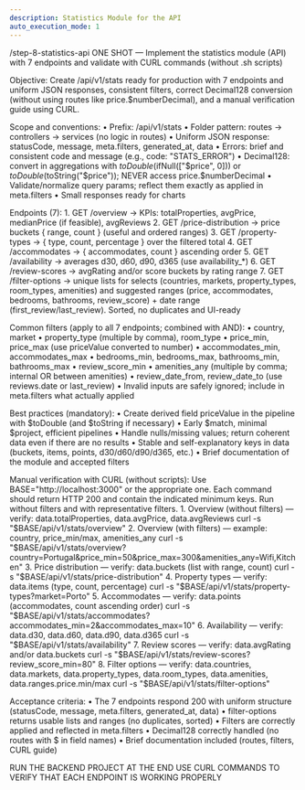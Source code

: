 ```yaml
---
description: Statistics Module for the API
auto_execution_mode: 1
---
```


/step-8-statistics-api
ONE SHOT — Implement the statistics module (API) with 7 endpoints and validate with CURL commands (without .sh scripts)

Objective: Create /api/v1/stats ready for production with 7 endpoints and uniform JSON responses, consistent filters, correct Decimal128 conversion (without using routes like price.$numberDecimal), and a manual verification guide using CURL.

Scope and conventions:
	•	Prefix: /api/v1/stats
	•	Folder pattern: routes → controllers → services (no logic in routes)
	•	Uniform JSON response: statusCode, message, meta.filters, generated_at, data
	•	Errors: brief and consistent code and message (e.g., code: "STATS_ERROR")
	•	Decimal128: convert in aggregations with $toDouble($ifNull(["$price", 0])) or $toDouble($toString("$price")); NEVER access price.$numberDecimal
	•	Validate/normalize query params; reflect them exactly as applied in meta.filters
	•	Small responses ready for charts

Endpoints (7):
	1.	GET /overview → KPIs: totalProperties, avgPrice, medianPrice (if feasible), avgReviews
	2.	GET /price-distribution → price buckets { range, count } (useful and ordered ranges)
	3.	GET /property-types → { type, count, percentage } over the filtered total
	4.	GET /accommodates → { accommodates, count } ascending order
	5.	GET /availability → averages d30, d60, d90, d365 (use availability_*)
	6.	GET /review-scores → avgRating and/or score buckets by rating range
	7.	GET /filter-options → unique lists for selects (countries, markets, property_types, room_types, amenities) and suggested ranges (price, accommodates, bedrooms, bathrooms, review_score) + date range (first_review/last_review). Sorted, no duplicates and UI-ready

Common filters (apply to all 7 endpoints; combined with AND):
	•	country, market
	•	property_type (multiple by comma), room_type
	•	price_min, price_max (use priceValue converted to number)
	•	accommodates_min, accommodates_max
	•	bedrooms_min, bedrooms_max, bathrooms_min, bathrooms_max
	•	review_score_min
	•	amenities_any (multiple by comma; internal OR between amenities)
	•	review_date_from, review_date_to (use reviews.date or last_review)
	•	Invalid inputs are safely ignored; include in meta.filters what actually applied

Best practices (mandatory):
	•	Create derived field priceValue in the pipeline with $toDouble (and $toString if necessary)
	•	Early $match, minimal $project, efficient pipelines
	•	Handle nulls/missing values; return coherent data even if there are no results
	•	Stable and self-explanatory keys in data (buckets, items, points, d30/d60/d90/d365, etc.)
	•	Brief documentation of the module and accepted filters

Manual verification with CURL (without scripts):
Use BASE="http://localhost:3000" or the appropriate one. Each command should return HTTP 200 and contain the indicated minimum keys. Run without filters and with representative filters.
	1.	Overview (without filters) — verify: data.totalProperties, data.avgPrice, data.avgReviews
curl -s "$BASE/api/v1/stats/overview"
	2.	Overview (with filters) — example: country, price_min/max, amenities_any
curl -s "$BASE/api/v1/stats/overview?country=Portugal&price_min=50&price_max=300&amenities_any=Wifi,Kitchen"
	3.	Price distribution — verify: data.buckets (list with range, count)
curl -s "$BASE/api/v1/stats/price-distribution"
	4.	Property types — verify: data.items (type, count, percentage)
curl -s "$BASE/api/v1/stats/property-types?market=Porto"
	5.	Accommodates — verify: data.points (accommodates, count ascending order)
curl -s "$BASE/api/v1/stats/accommodates?accommodates_min=2&accommodates_max=10"
	6.	Availability — verify: data.d30, data.d60, data.d90, data.d365
curl -s "$BASE/api/v1/stats/availability"
	7.	Review scores — verify: data.avgRating and/or data.buckets
curl -s "$BASE/api/v1/stats/review-scores?review_score_min=80"
	8.	Filter options — verify: data.countries, data.markets, data.property_types, data.room_types, data.amenities, data.ranges.price.min/max
curl -s "$BASE/api/v1/stats/filter-options"

Acceptance criteria:
	•	The 7 endpoints respond 200 with uniform structure (statusCode, message, meta.filters, generated_at, data)
	•	filter-options returns usable lists and ranges (no duplicates, sorted)
	•	Filters are correctly applied and reflected in meta.filters
	•	Decimal128 correctly handled (no routes with $ in field names)
	•	Brief documentation included (routes, filters, CURL guide)


RUN THE BACKEND PROJECT
AT THE END USE CURL COMMANDS TO VERIFY THAT EACH ENDPOINT IS WORKING PROPERLY
